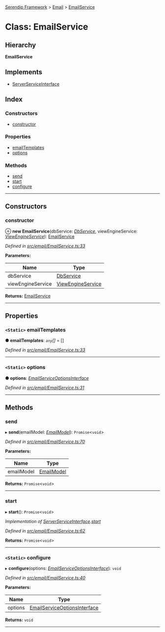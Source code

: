 [Serendip Framework](../README.md) > [Email](../modules/email.md) > [EmailService](../classes/email.emailservice.md)

# Class: EmailService

## Hierarchy

**EmailService**

## Implements

* [ServerServiceInterface](../interfaces/server.serverserviceinterface-1.md)

## Index

### Constructors

* [constructor](email.emailservice.md#constructor)

### Properties

* [emailTemplates](email.emailservice.md#emailtemplates)
* [options](email.emailservice.md#options)

### Methods

* [send](email.emailservice.md#send)
* [start](email.emailservice.md#start)
* [configure](email.emailservice.md#configure)

---

## Constructors

<a id="constructor"></a>

###  constructor

⊕ **new EmailService**(dbService: *[DbService](db.dbservice.md)*, viewEngineService: *[ViewEngineService](viewengine.viewengineservice.md)*): [EmailService](email.emailservice.md)

*Defined in [src/email/EmailService.ts:33](https://github.com/m-esm/serendip/blob/c44cfd4/src/email/EmailService.ts#L33)*

**Parameters:**

| Name | Type |
| ------ | ------ |
| dbService | [DbService](db.dbservice.md) |
| viewEngineService | [ViewEngineService](viewengine.viewengineservice.md) |

**Returns:** [EmailService](email.emailservice.md)

___

## Properties

<a id="emailtemplates"></a>

### `<Static>` emailTemplates

**● emailTemplates**: *`any`[]* =  []

*Defined in [src/email/EmailService.ts:33](https://github.com/m-esm/serendip/blob/c44cfd4/src/email/EmailService.ts#L33)*

___
<a id="options"></a>

### `<Static>` options

**● options**: *[EmailServiceOptionsInterface](../interfaces/email.emailserviceoptionsinterface.md)*

*Defined in [src/email/EmailService.ts:31](https://github.com/m-esm/serendip/blob/c44cfd4/src/email/EmailService.ts#L31)*

___

## Methods

<a id="send"></a>

###  send

▸ **send**(emailModel: *[EmailModel](email.emailmodel.md)*): `Promise`<`void`>

*Defined in [src/email/EmailService.ts:70](https://github.com/m-esm/serendip/blob/c44cfd4/src/email/EmailService.ts#L70)*

**Parameters:**

| Name | Type |
| ------ | ------ |
| emailModel | [EmailModel](email.emailmodel.md) |

**Returns:** `Promise`<`void`>

___
<a id="start"></a>

###  start

▸ **start**(): `Promise`<`void`>

*Implementation of [ServerServiceInterface](../interfaces/server.serverserviceinterface-1.md).[start](../interfaces/server.serverserviceinterface-1.md#start)*

*Defined in [src/email/EmailService.ts:62](https://github.com/m-esm/serendip/blob/c44cfd4/src/email/EmailService.ts#L62)*

**Returns:** `Promise`<`void`>

___
<a id="configure"></a>

### `<Static>` configure

▸ **configure**(options: *[EmailServiceOptionsInterface](../interfaces/email.emailserviceoptionsinterface.md)*): `void`

*Defined in [src/email/EmailService.ts:40](https://github.com/m-esm/serendip/blob/c44cfd4/src/email/EmailService.ts#L40)*

**Parameters:**

| Name | Type |
| ------ | ------ |
| options | [EmailServiceOptionsInterface](../interfaces/email.emailserviceoptionsinterface.md) |

**Returns:** `void`

___

